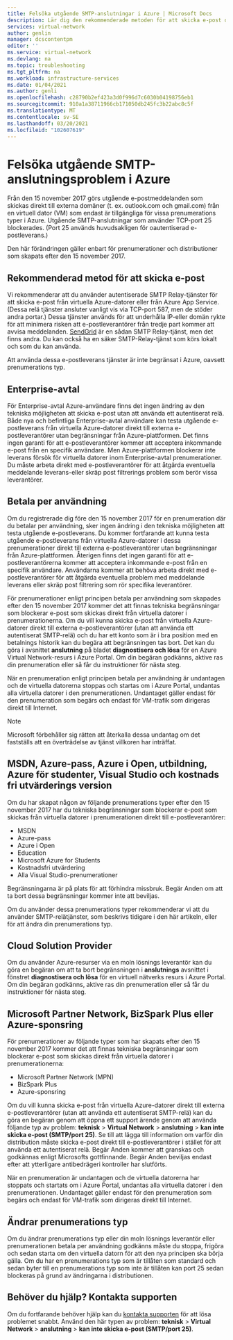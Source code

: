 ```yaml
---
title: Felsöka utgående SMTP-anslutningar i Azure | Microsoft Docs
description: Lär dig den rekommenderade metoden för att skicka e-post och felsöka problem med utgående SMTP-anslutningar i Azure.
services: virtual-network
author: genlin
manager: dcscontentpm
editor: ''
ms.service: virtual-network
ms.devlang: na
ms.topic: troubleshooting
ms.tgt_pltfrm: na
ms.workload: infrastructure-services
ms.date: 01/04/2021
ms.author: genli
ms.openlocfilehash: c28790b2ef423a3d0f996d7c6030b04198756eb1
ms.sourcegitcommit: 910a1a38711966cb171050db245fc3b22abc8c5f
ms.translationtype: MT
ms.contentlocale: sv-SE
ms.lasthandoff: 03/20/2021
ms.locfileid: "102607619"
---
```

# <a name="troubleshoot-outbound-smtp-connectivity-problems-in-azure"></a>Felsöka utgående SMTP-anslutningsproblem i Azure

Från den 15 november 2017 görs utgående e-postmeddelanden som skickas direkt till externa domäner (t. ex. outlook.com och gmail.com) från en virtuell dator (VM) som endast är tillgängliga för vissa prenumerations typer i Azure. Utgående SMTP-anslutningar som använder TCP-port 25 blockerades. (Port 25 används huvudsakligen för oautentiserad e-postleverans.)

Den här förändringen gäller enbart för prenumerationer och distributioner som skapats efter den 15 november 2017.

## <a name="recommended-method-of-sending-email"></a>Rekommenderad metod för att skicka e-post

Vi rekommenderar att du använder autentiserade SMTP Relay-tjänster för att skicka e-post från virtuella Azure-datorer eller från Azure App Service. (Dessa relä tjänster ansluter vanligt vis via TCP-port 587, men de stöder andra portar.) Dessa tjänster används för att underhålla IP-eller domän rykte för att minimera risken att e-postleverantörer från tredje part kommer att avvisa meddelanden. [SendGrid](https://sendgrid.com/partners/azure/) är en sådan SMTP Relay-tjänst, men det finns andra. Du kan också ha en säker SMTP-Relay-tjänst som körs lokalt och som du kan använda.

Att använda dessa e-postleverans tjänster är inte begränsat i Azure, oavsett prenumerations typ.

## <a name="enterprise-agreement"></a>Enterprise-avtal

För Enterprise-avtal Azure-användare finns det ingen ändring av den tekniska möjligheten att skicka e-post utan att använda ett autentiserat relä. Både nya och befintliga Enterprise-avtal användare kan testa utgående e-postleverans från virtuella Azure-datorer direkt till externa e-postleverantörer utan begränsningar från Azure-plattformen. Det finns ingen garanti för att e-postleverantörer kommer att acceptera inkommande e-post från en specifik användare. Men Azure-plattformen blockerar inte leverans försök för virtuella datorer inom Enterprise-avtal prenumerationer. Du måste arbeta direkt med e-postleverantörer för att åtgärda eventuella meddelande leverans-eller skräp post filtrerings problem som berör vissa leverantörer.

## <a name="pay-as-you-go"></a>Betala per användning

Om du registrerade dig före den 15 november 2017 för en prenumeration där du betalar per användning, sker ingen ändring i den tekniska möjligheten att testa utgående e-postleverans. Du kommer fortfarande att kunna testa utgående e-postleverans från virtuella Azure-datorer i dessa prenumerationer direkt till externa e-postleverantörer utan begränsningar från Azure-plattformen. Återigen finns det ingen garanti för att e-postleverantörerna kommer att acceptera inkommande e-post från en specifik användare. Användarna kommer att behöva arbeta direkt med e-postleverantörer för att åtgärda eventuella problem med meddelande leverans eller skräp post filtrering som rör specifika leverantörer.

För prenumerationer enligt principen betala per användning som skapades efter den 15 november 2017 kommer det att finnas tekniska begränsningar som blockerar e-post som skickas direkt från virtuella datorer i prenumerationerna. Om du vill kunna skicka e-post från virtuella Azure-datorer direkt till externa e-postleverantörer (utan att använda ett autentiserat SMTP-relä) och du har ett konto som är i bra position med en betalnings historik kan du begära att begränsningen tas bort. Det kan du göra i avsnittet **anslutning** på bladet **diagnostisera och lösa** för en Azure Virtual Network-resurs i Azure Portal. Om din begäran godkänns, aktive ras din prenumeration eller så får du instruktioner för nästa steg. 

När en prenumeration enligt principen betala per användning är undantagen och de virtuella datorerna stoppas och startas om i Azure Portal, undantas alla virtuella datorer i den prenumerationen. Undantaget gäller endast för den prenumeration som begärs och endast för VM-trafik som dirigeras direkt till Internet.

> [!NOTE]
> Microsoft förbehåller sig rätten att återkalla dessa undantag om det fastställs att en överträdelse av tjänst villkoren har inträffat.

## <a name="msdn-azure-pass-azure-in-open-education-azure-for-students-visual-studio-and-free-trial"></a>MSDN, Azure-pass, Azure i Open, utbildning, Azure för studenter, Visual Studio och kostnads fri utvärderings version

Om du har skapat någon av följande prenumerations typer efter den 15 november 2017 har du tekniska begränsningar som blockerar e-post som skickas från virtuella datorer i prenumerationen direkt till e-postleverantörer:
- MSDN
- Azure-pass
- Azure i Open
- Education
- Microsoft Azure for Students
- Kostnadsfri utvärdering
- Alla Visual Studio-prenumerationer  

Begränsningarna är på plats för att förhindra missbruk. Begär Anden om att ta bort dessa begränsningar kommer inte att beviljas.

Om du använder dessa prenumerations typer rekommenderar vi att du använder SMTP-relätjänster, som beskrivs tidigare i den här artikeln, eller för att ändra din prenumerations typ.

## <a name="cloud-solution-provider"></a>Cloud Solution Provider

Om du använder Azure-resurser via en moln lösnings leverantör kan du göra en begäran om att ta bort begränsningen i **anslutnings** avsnittet i fönstret **diagnostisera och lösa** för en virtuell nätverks resurs i Azure Portal. Om din begäran godkänns, aktive ras din prenumeration eller så får du instruktioner för nästa steg.

## <a name="microsoft-partner-network-bizspark-plus-or-azure-sponsorship"></a>Microsoft Partner Network, BizSpark Plus eller Azure-sponsring

För prenumerationer av följande typer som har skapats efter den 15 november 2017 kommer det att finnas tekniska begränsningar som blockerar e-post som skickas direkt från virtuella datorer i prenumerationerna:

- Microsoft Partner Network (MPN)
- BizSpark Plus
- Azure-sponsring

Om du vill kunna skicka e-post från virtuella Azure-datorer direkt till externa e-postleverantörer (utan att använda ett autentiserat SMTP-relä) kan du göra en begäran genom att öppna ett support ärende genom att använda följande typ av problem: **teknisk**  >  **Virtual Network**  >  **anslutning**  >  **kan inte skicka e-post (SMTP/port 25)**. Se till att lägga till information om varför din distribution måste skicka e-post direkt till e-postleverantörer i stället för att använda ett autentiserat relä. Begär Anden kommer att granskas och godkännas enligt Microsofts gottfinnande. Begär Anden beviljas endast efter att ytterligare antibedrägeri kontroller har slutförts. 

När en prenumeration är undantagen och de virtuella datorerna har stoppats och startats om i Azure Portal, undantas alla virtuella datorer i den prenumerationen. Undantaget gäller endast för den prenumeration som begärs och endast för VM-trafik som dirigeras direkt till Internet.

## <a name="changing-subscription-type"></a>Ändrar prenumerations typ

Om du ändrar prenumerations typ eller din moln lösnings leverantör eller prenumerationen betala per användning godkänns måste du stoppa, frigöra och sedan starta om den virtuella datorn för att den nya principen ska börja gälla. Om du har en prenumerations typ som är tillåten som standard och sedan byter till en prenumerations typ som inte är tillåten kan port 25 sedan blockeras på grund av ändringarna i distributionen.

## <a name="need-help-contact-support"></a>Behöver du hjälp? Kontakta supporten

Om du fortfarande behöver hjälp kan du [kontakta supporten](https://portal.azure.com/?#blade/Microsoft_Azure_Support/HelpAndSupportBlade) för att lösa problemet snabbt. Använd den här typen av problem: **teknisk**  >  **Virtual Network**  >  **anslutning**  >  **kan inte skicka e-post (SMTP/port 25)**.
